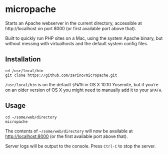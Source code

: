 # micropache

Starts an Apache webserver in the current directory, accessible at
http://localhost on port 8000 (or first available port above that).

Built to quickly run PHP sites on a Mac, using the system Apache binary, but without messing with virtualhosts and the default system config files.

## Installation

    cd /usr/local/bin
    git clone https://github.com/zarino/micropache.git

`/usr/local/bin` is on the default `$PATH` in OS X 10.10 Yosemite, but if you’re on an older version of OS X you might need to manually add it to your `$PATH`.

## Usage

    cd ~/some/web/directory
    micropache

The contents of `~/some/web/directory` will now be available at
<http://localhost:8000> (or the first available port above that).

Server logs will be output to the console. Press `Ctrl-C` to stop the server.
